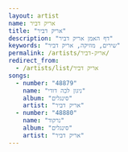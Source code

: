 ```yaml
---
layout: artist
name: אריק דביר
title: "אריק דביר"
description: "דף האמן אריק דביר"
keywords: "שירים, מוזיקה, אריק דביר"
permalink: /artists/אריק-דביר/
redirect_from:
  - /artists/list/אריק דביר
songs:
  - number: "48879"
    name: "ניגון לכה דודי"
    album: "סינגלים"
    artist: "אריק דביר"
  - number: "48880"
    name: "נרקוד"
    album: "סינגלים"
    artist: "אריק דביר"
---
```

